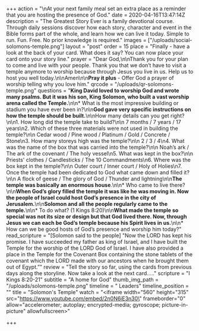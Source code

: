+++
action = "\nAt your next family meal set an extra place as a reminder that you are hosting the presence of God."
date = 2020-04-16T13:47:14Z
description = "The Greatest Story Ever is a family devotional course.  Through daily sessions discover how each story, character and event in the Bible forms part of the whole, and learn how we can live it today. Simple to run. Fun. Free. No prior knowledge is required."
images = ["/uploads/social-solomons-temple.png"]
layout = "post"
order = 15
place = "Finally - have a look at the back of your card. What does it say? You can now place your card onto your story line."
prayer = "Dear God,\n\nThank you for your plan to come and live with your people. Thank you that we don’t have to visit a temple anymore to worship because through Jesus you live in us. Help us to host you well today.\n\nAmen\n\n**Pray it plus** - Offer God a prayer of worship telling why you love him."
qrcode = "/uploads/qr-solomons-temple.png"
questions = "**King David loved to worship God and wrote many psalms. But it was his son, King Solomon, who built a vast worship arena called the Temple.**\n\n* What is the most impressive building or stadium you have ever been in?\n\n**God gave very specific instructions on how the temple should be built.**\n\nHow many details can you get right?\n\n1. How long did the temple take to build?\n\n   7 months / 7 years / 17 years\n2. Which of these three materials were not used in building the temple?\n\n   Cedar wood / Pine wood / Platinum / Gold / Concrete / Stone\n3. How many storeys high was the temple?\n\n   2 / 3 / 4\n4. What was the name of the box that was carried into the temple?\n\n   Noah’s ark / The ark of the covenant / The holy vessel\n5. What was kept in the box?\n\n   Priests' clothes / Candlesticks / The 10 Commandments\n6. Where was the box kept in the temple?\n\n   Outer court / Inner court / Holy of Holies\n7. Once the temple had been dedicated to God what came down and filled it?\n\n   A flock of geese / The glory of God / Thunder and lightning\n\n**The temple was basically an enormous house**.\n\n* Who came to live there?\n\n**When God’s glory filled the temple it was like he was moving in. Now the people of Israel could host God’s presence in the city of Jerusalem.**\n\n**Solomon and all the people regularly came to the temple.**\n\n* To do what? (1 Kings 8:20)\n\n**What made the temple so special was not its size or design but that God lived there. Now, through Jesus we can each be God’s temple because his Spirit lives in us.**\n\n* How can we be good hosts of God’s presence and worship him today?"
read_scripture = "[Solomon said to the people] \"Now the LORD has kept his promise. I have succeeded my father as king of Israel, and I have built the Temple for the worship of the LORD God of Israel. I have also provided a place in the Temple for the Covenant Box containing the stone tablets of the covenant which the LORD made with our ancestors when he brought them out of Egypt.”"
review = "Tell the story so far, using the cards from previous days along the storyline. Now take a look at the next card….."
scripture = "I Kings 8:20-21"
subtitle = "A home for God"
thumb_img_path = "/uploads/solomons-temple.png"
timeline = " Leaders"
timeline_position = ""
title = "Solomon's Temple"
watch = "<iframe width=\"560\" height=\"315\" src=\"https://www.youtube.com/embed/2n0N6iE3n30\" frameborder=\"0\" allow=\"accelerometer; autoplay; encrypted-media; gyroscope; picture-in-picture\" allowfullscreen></iframe>"

+++
